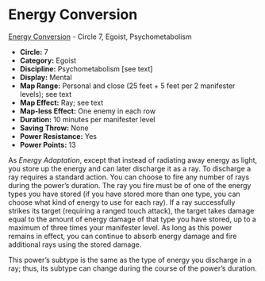 # Energy Conversion

[Energy Conversion](/Psionics/E/EnergyConversion.md) - Circle 7, Egoist, Psychometabolism

- **Circle:** 7
- **Category:** Egoist
- **Discipline:** Psychometabolism [see text]
- **Display:** Mental
- **Map Range:** Personal and close (25 feet + 5 feet per 2 manifester levels); see text
- **Map Effect:** Ray; see text
- **Map-less Effect:** One enemy in each row
- **Duration:** 10 minutes per manifester level
- **Saving Throw:** None
- **Power Resistance:** Yes
- **Power Points:** 13

As *Energy Adaptation*, except that instead of radiating away energy as light, you store up the energy and can later discharge it as a ray. To discharge a ray requires a standard action. You can choose to fire any number of rays during the power’s duration. The ray you fire must be of one of the energy types you have stored (if you have stored more than one type, you can choose what kind of energy to use for each ray). If a ray successfully strikes its target (requiring a ranged touch attack), the target takes damage equal to the amount of energy damage of that type you have stored, up to a maximum of three times your manifester level. As long as this power remains in effect, you can continue to absorb energy damage and fire additional rays using the stored damage.

This power’s subtype is the same as the type of energy you discharge in a ray; thus, its subtype can change during the course of the power’s duration.

